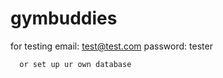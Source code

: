 ﻿# gymbuddies

for testing email: test@test.com
            password: tester
           
      or set up ur own database
